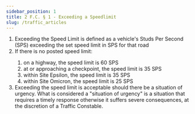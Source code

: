 ```yaml
---
sidebar_position: 1
title: 2 F.C. § 1 - Exceeding a Speedlimit
slug: /traffic_articles
---
```


<ol>
	<li>Exceeding the Speed Limit is defined as a vehicle's Studs Per Second (SPS) exceeding the set speed limit in SPS for that road</li>
	<li>If there is no posted speed limit:</li>
	<ol style={{'list-style' : 'lower-alpha'}}>
		<li>on a highway, the speed limit is 60 SPS</li>
		<li>at or approaching a checkpoint, the speed limit is 35 SPS</li>
		<li>within Site Epsilon, the speed limit is 35 SPS</li>
		<li>within Site Omicron, the speed limit is 25 SPS</li>
	</ol>
	<li>Exceeding the speed limit is acceptable should there be a situation of urgency. What is considered a "situation of urgency" is a situation that requires a timely response otherwise it suffers severe consequences, at the discretion of a Traffic Constable.</li>
</ol>